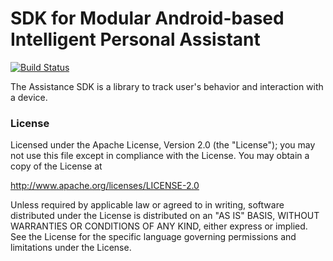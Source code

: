 # SDK for Modular Android-based Intelligent Personal Assistant
[![Build Status](https://travis-ci.org/Telecooperation/assistance-platform-client-sdk-android.svg?branch=master)](https://travis-ci.org/Telecooperation/assistance-platform-client-sdk-android)

The Assistance SDK is a library to track user's behavior and interaction with a device.

### License
Licensed under the Apache License, Version 2.0 (the "License");
you may not use this file except in compliance with the License.
You may obtain a copy of the License at

   http://www.apache.org/licenses/LICENSE-2.0

Unless required by applicable law or agreed to in writing, software
distributed under the License is distributed on an "AS IS" BASIS,
WITHOUT WARRANTIES OR CONDITIONS OF ANY KIND, either express or implied.
See the License for the specific language governing permissions and
limitations under the License.
